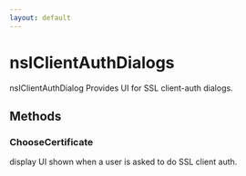 ```yaml
---
layout: default
---
```


# nsIClientAuthDialogs #

nsIClientAuthDialog
Provides UI for SSL client-auth dialogs.


## Methods ##

### ChooseCertificate ###

display
  UI shown when a user is asked to do SSL client auth.

